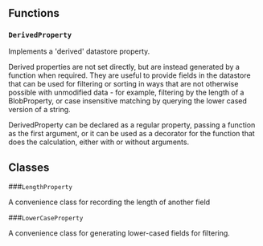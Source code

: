 # 








## Functions
    
### `DerivedProperty`

Implements a 'derived' datastore property.

  Derived properties are not set directly, but are instead generated by a
  function when required. They are useful to provide fields in the datastore
  that can be used for filtering or sorting in ways that are not otherwise
  possible with unmodified data - for example, filtering by the length of a
  BlobProperty, or case insensitive matching by querying the lower cased version
  of a string.

  DerivedProperty can be declared as a regular property, passing a function as
  the first argument, or it can be used as a decorator for the function that
  does the calculation, either with or without arguments.
  

    
    




## Classes
    
    
###`LengthProperty`

A convenience class for recording the length of another field
  

        
        
            

        

    
    
###`LowerCaseProperty`

A convenience class for generating lower-cased fields for filtering.
  

        
        
            

        

    
